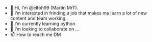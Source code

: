 - 👋 Hi, I’m @elfoh99 (Martin MrT).
- 👀 I’m interested in frinding a job that makes me learn a lot of new content and team working.
- 🌱 I’m currently learning python
- 💞️ I’m looking to collaborate on ...
- 📫 How to reach me DM

<!---
elfoh99/elfoh99 is a ✨ special ✨ repository because its `README.md` (this file) appears on your GitHub profile.
You can click the Preview link to take a look at your changes.
--->
